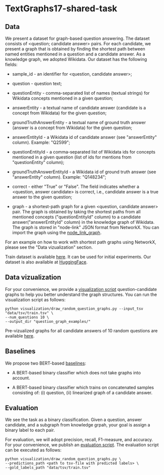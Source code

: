 # TextGraphs17-shared-task


## Data

We present a dataset for graph-based question answering. The dataset consists of <question; candidate answer> pairs. For each candidate, we present a graph that is obtained by finding the shortest path between named entities mentioned in a question and a candidate answer. As a knowledge graph, we adopted Wikidata. Our dataset has the following fields:

* sample_id - an identifier for <question, candidate answer>;

* question - question text;

* questionEntity - comma-separated list of names (textual strings) for Wikidata concepts mentioned in a given question;

* answerEntity - a textual name of candidate answer (candidate is a concept from Wikidata) for the given question;

* groundTruthAnswerEntity - a textual name of ground truth answer (answer is a concept from Wikidata) for the given question;

* answerEntityId - a Wikidata id of candidate answer (see "answerEntity" column). Example: "Q2599";

* questionEntityId - a comma-separated list of Wikidata ids for concepts mentioned in a given question (list of ids for mentions from "questionEntity" column);

* groundTruthAnswerEntityId - a Wikidata id of ground truth answer (see "answerEntity" column). Example: "Q148234";

* correct - either "True" or "False". The field indicates whether a <question, answer candidate> is correct, i.e., candidate answer is a true answer to the given question;

* graph - a shortest-path graph for a given <question, candidate answer> pair. The graph is obtained by taking the shortest paths from all mentioned concepts ("questionEntityId" column) to a candidate answer("answerEntityId" column) in the knowledge graph of Wikidata. The graph is stored in "node-link" JSON format from NetworkX. You can import the graph using the [node_link_graph](https://networkx.org/documentation/stable/reference/readwrite/generated/networkx.readwrite.json_graph.node_link_graph.html).


For an example on how to work with shortest path graphs using NetworkX, please see the "Data vizualization" section.


Train dataset is available [here](https://github.com/uhh-lt/TextGraphs17-shared-task/blob/main/data/tsv/train.tsv). It can be used for initial experiments. Our dataset is also available at [HuggingFace](https://huggingface.co/datasets/s-nlp/TextGraphs17-shared-task-dataset).


## Data vizualization

For your convenience, we provide a [visualization script](https://github.com/uhh-lt/TextGraphs17-shared-task/blob/main/visualization/draw_random_question_graphs.py) question-candidate graphs to help you better understand the graph structures. You can run the visualization script as follows:

```
python visualization/draw_random_question_graphs.py --input_tsv "data/tsv/train.tsv" \
--num_questions 10 \
--output_dir "question_graph_examples/"
```

Pre-vizualized graphs for all candidate answers of 10 random questions are available [here](https://github.com/uhh-lt/TextGraphs17-shared-task/tree/main/question_graph_examples).

## Baselines

We propose two BERT-based [baselines](https://github.com/uhh-lt/TextGraphs17-shared-task/blob/main/baselines/bert_baselines.ipynb):

* A BERT-based binary classifier which does not take graphs into account.

* A BERT-based binary classifier which trains on concatenated samples consisting of: (i) question, (ii) linearized graph of a candidate answer.

## Evaluation

We see the task as a binary classification. Given a question, answer candidate, and a subgraph from knowledge grpah, your goal is assign a binary label to each pair.

For evaluation, we will adopt precision, recall, F1-measure, and accuracy. For your convenience, we publish an [evaluation script](https://github.com/uhh-lt/TextGraphs17-shared-task/blob/main/evaluation/evaluate.py). The evaluation script can be executed as follows:
```
python visualization/draw_random_question_graphs.py \
--predictions_path <path to tsv-file with predicted labels> \
--gold_labels_path "data/tsv/train.tsv"
```


